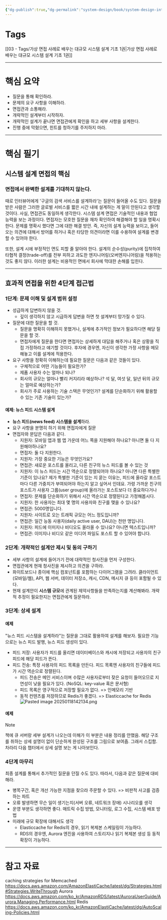 ```yaml
---
{"dg-publish":true,"dg-permalink":"system-design/book/system-design-interview-1/chapter03","permalink":"/system-design/book/system-design-interview-1/chapter03/","dgPassFrontmatter":true}
---
```


# Tags
[[03 - Tags/가상 면접 사례로 배우는 대규모 시스템 설계 기초 1권\|가상 면접 사례로 배우는 대규모 시스템 설계 기초 1권]]

---
# 핵심 요약
- 질문을 통해 확인하라.
- 문제의 요구 사항을 이해하라.
- 면접관과 소통해라.
- 개략적인 설계부터 시작하자.
- 개략적인 설계가 끝나면 면접관에게 확인을 하고 세부 사항을 설계한다.
- 진행 중에 막혔으면, 힌트를 청하기를 주저하지 마라.
---
# 핵심 필기
## 시스템 설계 면접의 핵심
### 면접에서 완벽한 설계를 기대하지 않는다.
때로 인터뷰어에게  '구글의 검색 서비스를 설계하라'는 질문이 들어올 수도 있다. 질문을 받은 사람은 그러한 글로벌 서비스를 짧은 시간 내에 설계하는 게 말이 안된다고 생각할 것이다. 사실, 면접관도 동일하게 생각한다.
시스템 설계 면접은 기술적인 내용과 협업 능력을 보는 과정이다. 면접자는 모호한 질문을 재차 확인하여 해결해야 할 일을 명확시한다. 문제를 명확시 했다면  그에 대한 해결 방안.
즉, 자신의 설계 능력을 보이고, 들어오는 의견에 대해서 방어를 하거나 혹은 타당한 의견이라면 이를 수용하여 설계를 변경할 수 있어야 한다. 

또한, 설계 시에 부정적인 면도 피할 줄 알아야 한다. 설계의 순수성(purity)에 집착하여 타협적 결정(trade-off)를 전부 피하고 과도한 엔지니어링(오버엔지니어링)을 적용하는 것도 좋지 않다. 이러한 설계는 비용적인 면에서 회사에 막대한 손해를 입힌다. 

---
## 효과적 면접을 위한 4단계 접근법
### 1단계: 문제 이해 및 설계 범위 설정
- 성급하게 답변하지 않을 것.
	- 깊이 생각하지 않고 시급하게 답변을 하면 첫 설계부터 망가질 수 있다.
- 질문에 대한 질문을 할 것.
	- 질문을 명확히 이해하지 못했거나, 설계에 추가적인 정보가 필요하다면 해당 질문을 할 것.
	- 면접자에게 질문을 한다면 면접자는 상세하게 대답을 해주거나 혹은 상황을 직접 가정하라고 얘기할 것이다. 후자에 경우엔, 자신이 생각한 가정 사항을 메모해놓고 이를 설계에 적용한다.
- 요구 사항을 정확히 이해하는데 필요한 질문은 다음과 같은 것들이 있다.
	- 구체적으로 어떤 기능들이 필요한가?
	- 제품 사용자 수는 얼마나 되나?
	- 회사의 규모는 얼마나 빨리 커지리라 예상하나? 석 달, 여섯 달, 일년 뒤의 규모는 얼마로 예상하는가?
	- 회사가 주로 사용하는 기술 스택은 무엇인가? 설계를 단순화하기 위해 활용할 수 있는 기존 기술이 있는가?
#### 예제: 뉴스 피드 시스템 설계
- **뉴스 피드(news feed) 시스템을 설계**하라.
- 요구 사항을 분명히 하기 위해 면접자에게 질문
-  면접자와 문답은 다음과 같다.
	 - 지원자: 모바일 앱과 웹 앱 가운데 어느 쪽을 지원해야 하나요? 아니면 둘 다 지원해야하나요?
	 - 면접자: 둘 다 지원한다.
	 - 지원자: 가장 중요한 기능은 무엇인가요?
	 - 면접관: 새로운 포스트를 올리고, 다른 친구의 뉴스 피드를 볼 수 있는 것
	 - 지원자: 이 뉴스 피드는 시간 역순으로 정렬되어야 하나요? 아니면 다른 특별한 기준이 있나요? 제가 특별한 기준이 있는 지 묻는 이유는, 피드에 올라갈 포스트마다 다른 가중치가 부여되어야 하는지 알고 싶어서 인데요. 가령 가까운 친구의 포스트가 사용자 그룹(user group)에 올라가는 포스트보다 더 중요하다거나
	 - 면접자: 문제를 단순화하기 위해서 시간 역순으로 정렬된다고 가정해봅시다.
	 - 지원자: 한 사용자는 최대 몇 명의 사용자와 친구를 맺을 수 있나요?
	 - 면접관: 5000명입니다.
	 - 지원자: 사이트로 오는 트래픽 규모는 어느 정도입니까?
	 - 면접관: 일간 능동 사용자(daily active user, DAU)는 천만 명입니다.
	 - 지원자: 피드에 이미지나 비디오도 올라올 수 있나요? 아니면 텍스트입니까?
	 - 면접관: 이미지나 비디오 같은 미디어 파일도 포스트 할 수 있어야 합니다.
### 2단계: 개략적인 설계안 제시 및 동의 구하기
- 세부 사항의 설계에 들어가기 전에 대략적인 청사진을 먼저 구성한다.
- 면접관에게 현재 청사진을 제시하고 의견을 구하라.
- 화이트보드나 종이에 핵심 컴포넌트를 포함하는 다이어그램을 그려라. 클라이언트(모바일/웹), API, 웹 서버, 데이터 저장소, 캐시, CDN, 메시지 큐 등이 포함될 수 있다.
- 현재 설계안이 **시스템 규모**에 관계된 제약사항들을 만족하는지를 계산해봐라. 개략적 추정이 필요한지는 면접관에게 질문하라.
### 3단계: 상세 설계
#### 예제
"뉴스 피드 시스템을 설계하라"는 질문을 그대로 활용하여 설계를 해보자.
필요한 기능으로는 뉴스 피드 발행, 뉴스 피드 생성이 있다.
- 피드 저장: 사용자가 피드를 올리면 데이터베이스와 캐시에 저장되고 사용자의 친구 피드에 해당 피드가 뜬다.
- 피드 전송: 특정 사용자의 피드 목록을 만든다. 피드 목록엔 사용자의 친구들에 피드가 시간 역순으로 정렬된다.
	- 피드 전송은 메인 서비스이며 수많은 사용자로부터 잦은 요청이 들어오므로 지연성이 낮을 필요가 있다. (NoSQL: key-value 혹은 문서형)
	- 피드 목록은 영구적으로 저장할 필요가 없다. => 인메모리 기반
	- 동적 컨텐츠를 저장하므로 Redis가 좋겠다. => Elasticcache for Redis
![Pasted image 20250118142134.png](/img/user/image/Pasted%20image%2020250118142134.png)
#### 예제
> [!NOTE]
> 책에 큐 서버랑 세부 설계가 나오는데 이해가 이 부분은 내용 정리를 안했음. 해당 구조를 취하는 상세 설명이 없이 단순하게 완성된 구조를 그림으로 보여줌. 그래서 스킵함. 차라리 다음 챕터에서 상세 설명 보는 게 나아보인다.
### 4단계 마무리
최종 설계를 통해서 추가적인 질문을 던질 수도 있다. 따라서, 다음과 같은 질문에 대비해라.
- 병목구간, 혹은 개선 가능한 지점을 찾으라 주문할 수 있다. => 비판적 사고를 검증하는 파트
- 오류 발생하면 무슨 일이 생기는지(서버 오류, 네트워크 장애) 시나리오를 생각
- 운영 부분도 생각하면 좋다. 매트릭 수집 방법, 모니터링, 로그 수집, 시스템 배포 방법
- 미래에 규모 확장에 대해서도 생각
	- Elasticcache for Redis의 경우, 읽기 복제본 스케일링이 가능하다.
	- RDS의 경우엔, Aurora 엔진을 사용하여 스토리지나 읽기 복제본 생성 등 동적 확장이 가능하다.
---
# 참고 자료
caching strategies for Memcached
https://docs.aws.amazon.com/AmazonElastiCache/latest/dg/Strategies.html#Strategies.WriteThrough
Aurora
https://docs.aws.amazon.com/ko_kr/AmazonRDS/latest/AuroraUserGuide/Aurora.Managing.Performance.html
Redis
https://docs.aws.amazon.com/ko_kr/AmazonElastiCache/latest/dg/AutoScaling-Policies.html
